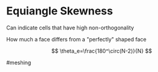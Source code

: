 # Equiangle Skewness
Can indicate cells that have high non-orthogonality

How much a face differs from a "perfectly" shaped face

$$
\theta_e=\frac{180^\circ(N-2)}{N}
$$


#meshing